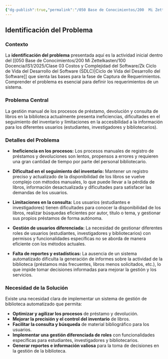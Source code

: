 ```yaml
---
{"dg-publish":true,"permalink":"/050 Base de Conocimientos/200  Mi Zettelkasten/100 Docencia/IS1/2025/Clase 12 Caso Práctico de Aplicando SDLC/Sistema de Biblioteca/10 Identificación del Problema/Zk Ejemplo Sistema de Biblioteca (Identificación del Problema)/","tags":["digitalGarden","sistema","UML","diagramaCasosDeUso"]}
---
```


## Identificación del Problema

### Contexto

La **identificación del problema** presentada aquí es la actividad inicial dentro del [[050 Base de Conocimientos/200  Mi Zettelkasten/100 Docencia/IS1/2025/Clase 03 Costos y Complejidad del Software/Zk Ciclo de Vida del Desarrollo del Software (SDLC)\|Ciclo de Vida del Desarrollo del Software]] que sienta las bases para la fase de Captura de Requerimientos. Comprender el problema es esencial para definir los requerimientos de un sistema.

### Problema Central

La gestión manual de los procesos de préstamo, devolución y consulta de libros en la biblioteca actualmente presenta ineficiencias, dificultades en el seguimiento del inventario y limitaciones en la accesibilidad a la información para los diferentes usuarios (estudiantes, investigadores y bibliotecarios).

### Detalles del Problema

- **Ineficiencia en los procesos:** Los procesos manuales de registro de préstamos y devoluciones son lentos, propensos a errores y requieren una gran cantidad de tiempo por parte del personal bibliotecario.

- **Dificultad en el seguimiento del inventario:** Mantener un registro preciso y actualizado de la disponibilidad de los libros se vuelve complejo con métodos manuales, lo que puede llevar a la pérdida de libros, información desactualizada y dificultades para satisfacer las demandas de los usuarios.

- **Limitaciones en la consulta:** Los usuarios (estudiantes e investigadores) tienen dificultades para conocer la disponibilidad de los libros, realizar búsquedas eficientes por autor, título o tema, y gestionar sus propios préstamos de forma autónoma.

- **Gestión de usuarios diferenciada:** La necesidad de gestionar diferentes roles de usuarios (estudiantes, investigadores y bibliotecarios) con permisos y funcionalidades específicas no se aborda de manera eficiente con los métodos actuales.

- **Falta de reportes y estadísticas:** La ausencia de un sistema automatizado dificulta la generación de informes sobre la actividad de la biblioteca (préstamos más frecuentes, libros menos solicitados, etc.), lo que impide tomar decisiones informadas para mejorar la gestión y los servicios.

### Necesidad de la Solución

Existe una necesidad clara de implementar un sistema de gestión de biblioteca automatizado que permita:

- **Optimizar y agilizar los procesos** de préstamo y devolución.
- **Mejorar la precisión y el control del inventario** de libros.
- **Facilitar la consulta y búsqueda** de material bibliográfico para los usuarios.
- **Implementar una gestión diferenciada de roles** con funcionalidades específicas para estudiantes, investigadores y bibliotecarios.
- **Generar reportes e información valiosa** para la toma de decisiones en la gestión de la biblioteca.

